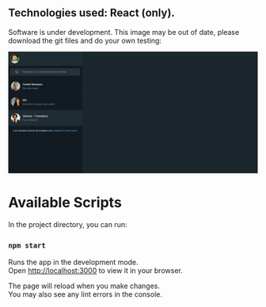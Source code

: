 ## Technologies used: React (only).

Software is under development. This image may be out of date, please download the git files and do your own testing:

![react-css](src/react-css.png)

# Available Scripts

In the project directory, you can run:

### `npm start`

Runs the app in the development mode.\
Open [http://localhost:3000](http://localhost:3000) to view it in your browser.

The page will reload when you make changes.\
You may also see any lint errors in the console.
